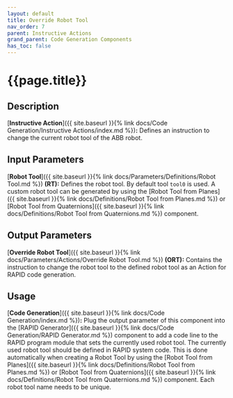 ```yaml
---
layout: default
title: Override Robot Tool
nav_order: 7
parent: Instructive Actions
grand_parent: Code Generation Components
has_toc: false
---
```


# **{{page.title}}**

## **Description**

[**Instructive Action**]({{ site.baseurl }}{% link docs/Code Generation/Instructive Actions/index.md %})**:** 
Defines an instruction to change the current robot tool of the ABB robot.

## **Input Parameters**

[**Robot Tool**]({{ site.baseurl }}{% link docs/Parameters/Definitions/Robot Tool.md %}) **(RT):** Defines the robot tool. By default tool `tool0` is used. A custom robot tool can be generated by using the 
[Robot Tool from Planes]({{ site.baseurl }}{% link docs/Definitions/Robot Tool from Planes.md %}) or  
[Robot Tool from Quaternions]({{ site.baseurl }}{% link docs/Definitions/Robot Tool from Quaternions.md %}) component.

## **Output Parameters**

[**Override Robot Tool**]({{ site.baseurl }}{% link docs/Parameters/Actions/Override Robot Tool.md %}) **(ORT):** Contains the instruction to change the robot tool to the defined robot tool as an Action for RAPID code generation.

## **Usage**

[**Code Generation**]({{ site.baseurl }}{% link docs/Code Generation/index.md %})**:** 
Plug the output parameter of this component into the [RAPID Generator]({{ site.baseurl }}{% link docs/Code Generation/RAPID Generator.md %}) component 
to add a code line to the RAPID program module that sets the currently used robot tool. The currently used robot tool should be defined in RAPID system code. 
This is done automatically when creating a Robot Tool by using the [Robot Tool from Planes]({{ site.baseurl }}{% link docs/Definitions/Robot Tool from Planes.md %}) or 
[Robot Tool from Quaternions]({{ site.baseurl }}{% link docs/Definitions/Robot Tool from Quaternions.md %}) component. Each robot tool name needs to be unique.
